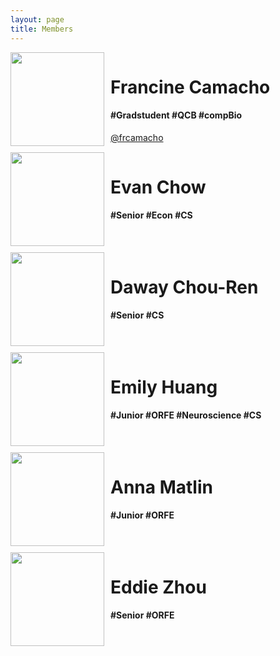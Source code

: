 ```yaml
---
layout: page
title: Members
---
```


<div style="float:left;width:100%;height:150px;margin-bottom:10px;">
	<img style="float:left;width:150px;height:150px" src="{{ site.baseurl }}Camacho.jpg">
	<div style="float:left; PADDING-LEFT:10px">
		<h1>Francine Camacho</h1>
		<h4>#Gradstudent #QCB #compBio </h4>
		<a href="https://github.com/frcamacho" target="_blank">@frcamacho</a>
	</div>
</div>

<div style="float:left;width:100%;height:150px;margin-bottom:10px;">
	<img style="float:left;width:150px;height:150px" src="{{ site.baseurl }}Chow.jpg">
	<div style="float:left; PADDING-LEFT:10px">
		<h1>Evan Chow</h1>
		<h4> #Senior #Econ #CS </h4>
	</div>
</div>

<div style="float:left;width:100%;height:150px;margin-bottom:10px;">
	<img style="float:left;width:150px;height:150px" src="{{ site.baseurl }}Chou_ren.jpg">
	<div style="float:left; PADDING-LEFT:10px">
		<h1>Daway Chou-Ren </h1>
		<h4>#Senior #CS </h4>
	</div>
</div>

<div style="float:left;width:100%;height:150px;margin-bottom:10px;">
	<img style="float:left;width:150px;height:150px" src="{{ site.baseurl }}Huang.jpg">
	<div style="float:left; PADDING-LEFT:10px">
		<h1> Emily Huang </h1>
		<h4>#Junior #ORFE #Neuroscience #CS </h4>
	</div>
</div>

<div style="float:left;width:100%;height:150px;margin-bottom:10px;">
	<img style="float:left;width:150px;height:150px" src="{{ site.baseurl }}Matlin.jpg">
	<div style="float:left; PADDING-LEFT:10px">
		<h1>Anna Matlin</h1>
		<h4>#Junior #ORFE </h4>
	</div>
</div>

<div style="float:left;width:100%;height:150px;margin-bottom:10px;">
	<img style="float:left;width:150px;height:150px" src="{{ site.baseurl }}Zhou.jpg">
	<div style="float:left; PADDING-LEFT:10px">
		<h1>Eddie Zhou</h1>
		<h4>#Senior #ORFE </h4>
	</div>
</div>




